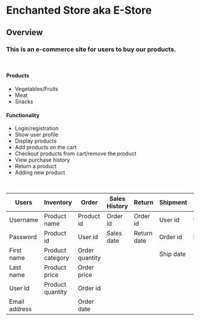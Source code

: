 # Enchanted Store aka E-Store

## Overview

### This is an e-commerce site for users to buy our products. 

<br>

#### Products
- Vegetables/Fruits
- Meat
- Snacks

#### Functionality
- Login/registration
- Show user profile
- Display products
- Add products on the cart
- Checkout products from cart/remove the product
- View purchase history
- Return a product
- Adding new product

<br>

| Users          |  Inventory        | Order           | Sales History  | Return       | Shipment  | Login      | 
|----------------|-------------------|---------------- |----------------|--------------|-----------|------------|
| Username       | Product name      | Product id      | Order id       | Order id     | User id   | Username   |
| Password       | Product id        | User id         | Sales date     | Return date  | Order id  | Password   |
| First name     | Product category  | Order quantity  |                |              | Ship date |            |
| Last name      | Product price     | Order price     |                |              |           |            |
| User Id        | Product quantity  | Order id        |                |              |           |            |
| Email address  |                   | Order date      |                |              |           |            |

























